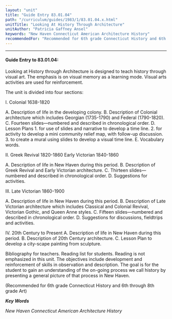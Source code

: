 ```yaml
---
layout: "unit"
title: "Guide Entry 83.01.04"
path: "/curriculum/guides/1983/1/83.01.04.x.html"
unitTitle: "Looking At History Through Architecture"
unitAuthor: "Patricia Gaffney Ansel"
keywords: "New Haven Connecticut American Architecture History"
recommendedFor: "Recommended for 6th grade Connecticut History and 6th through 8th grade Art"
---
```

<body>
<hr/>
 <h4>
  Guide Entry to 83.01.04:
 </h4>
 Looking at History through Architecture is designed to teach history through visual art.  The emphasis is on visual memory as a learning mode.  Visual arts activities are used for reinforcement.
 <p>
  The unit is divided into four sections:
 </p>
 <p>
  I.  Colonial 1638-1820
 </p>
 <p>
  A.  Description of life in the developing colony. B.  Description of Colonial architecture which includes Georgian (1735-1790) and Federal (1790-1820). C.  Fourteen slides—numbered and described in chronological order. D.  Lesson Plans     1.  for use of slides and narrative to develop a time line.     2.  for activity to develop a mini community relief map, with follow-up discussion.    3.  to create a mural using slides to develop a visual time line. E.  Vocabulary words.
 </p>
 <p>
  II.  Greek Revival 1820-1860 Early Victorian 1840-1860
 </p>
 <p>
  A.  Description of life in New Haven during this period. B.  Description of Greek Revival and Early Victorian architecture. C.  Thirteen slides—numbered and described in chronological order. D.  Suggestions for activities.
 </p>
 <p>
  III.  Late Victorian 1860-1900
 </p>
 <p>
  A.  Description of life in New Haven during this period. B.  Description of Late Victorian architecture which includes Classical and Colonial Revival, Victorian Gothic, and Queen Anne styles. C.  Fifteen slides—numbered and described in chronological order. D.  Suggestions for discussions, fieldtrips and activities.
 </p>
 <p>
  IV.  20th Century to Present A.  Description of life in New Haven during this period. B.  Description of 20th Century architecture. C.  Lesson Plan to develop a city-scape painting from sculpture.
 </p>
 <p>
  Bibliography for teachers. Reading list for students.  Reading is not emphasized in this unit. The objectives include development and reinforcement of skills in observation and description.  The goal is for the student to gain an understanding of the on-going process we call history by presenting a general picture of that process in New Haven.
 </p>
 <p>
  (Recommended for 6th grade Connecticut History and 6th through 8th grade Art)
 </p>
<p>
  <b>
   <i>
    Key Words
   </i>
  </b>
  <br/>
 </p>
 <p>
  <i>
   New Haven Connecticut American Architecture History
  </i>
 </p>

</body>